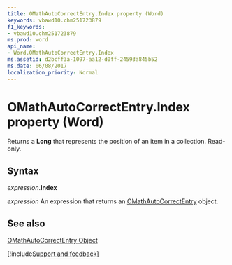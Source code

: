 ```yaml
---
title: OMathAutoCorrectEntry.Index property (Word)
keywords: vbawd10.chm251723879
f1_keywords:
- vbawd10.chm251723879
ms.prod: word
api_name:
- Word.OMathAutoCorrectEntry.Index
ms.assetid: d2bcff3a-1097-aa12-d0ff-24593a845b52
ms.date: 06/08/2017
localization_priority: Normal
---
```



# OMathAutoCorrectEntry.Index property (Word)

Returns a  **Long** that represents the position of an item in a collection. Read-only.


## Syntax

_expression_.**Index**

 _expression_ An expression that returns an [OMathAutoCorrectEntry](./Word.OMathAutoCorrectEntry.md) object.


## See also


[OMathAutoCorrectEntry Object](Word.OMathAutoCorrectEntry.md)

[!include[Support and feedback](~/includes/feedback-boilerplate.md)]